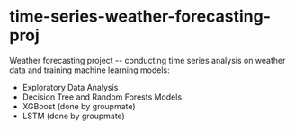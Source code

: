 # time-series-weather-forecasting-proj
Weather forecasting project -- conducting time series analysis on weather data and training machine learning models:
- Exploratory Data Analysis
- Decision Tree and Random Forests Models
- XGBoost (done by groupmate)
- LSTM (done by groupmate)
